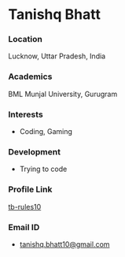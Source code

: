 # Tanishq Bhatt

### Location

Lucknow, Uttar Pradesh, India

### Academics

BML Munjal University, Gurugram

### Interests

- Coding, Gaming

### Development

- Trying to code

### Profile Link

[tb-rules10](https://github.com/tb-rules10)

### Email ID

- tanishq.bhatt10@gmail.com
